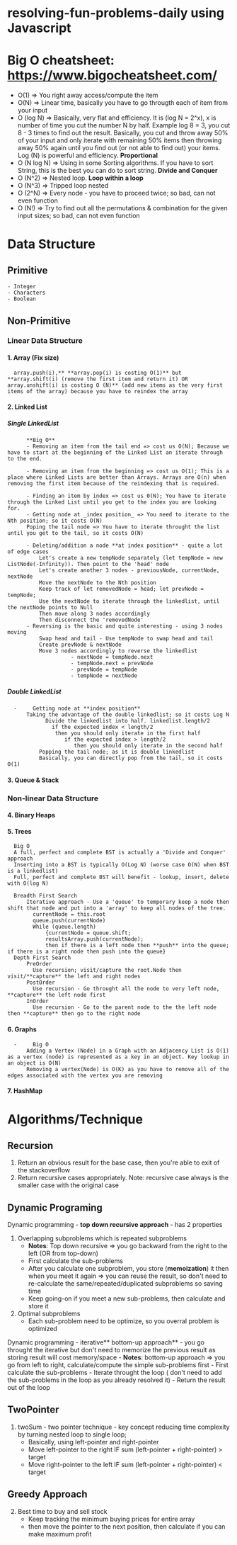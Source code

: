 # resolving-fun-problems-daily using Javascript
# Big O cheatsheet: https://www.bigocheatsheet.com/
- O(1)       => You right away access/compute the item
- O(N)       => Linear time, basically you have to go througth each of item from your input
- O (log N)  => Basically, very flat and efficiency. It is (log N = 2^x), x is number of time you cut the number N by half. Example log 8 = 3, you cut 8 - 3 times to find out the result. Basically, you cut and throw away 50% of your input and only iterate with remaining 50% items then throwing away 50% again until you find out (or not able to find out) your items. Log (N) is powerful and efficiency. **Proportional**
- O (N log N) => Using in some Sorting algorithms. If you have to sort String, this is the best you can do to sort string. **Divide and Conquer**
- O (N^2)    => Nested loop. **Loop within a loop**
- O (N^3)    => Tripped loop nested
- O (2^N)    => Every node - you have to proceed twice; so bad, can not even function
- O (N!)     => Try to find out all the permutations & combination for the given input sizes; so bad, can not even function

# Data Structure
## Primitive
    - Integer
    - Characters
    - Boolean
## Non-Primitive
 ### Linear Data Structure
 #### 1. Array (Fix size)
      array.push(i),** **array.pop(i) is costing O(1)** but **array.shift(i) (remove the first item and return it) OR array.unshift(i) is costing O (N)** (add new items as the very first items of the array) because you have to reindex the array
#### 2. Linked List
##### Single LinkedList
          **Big O**
          - Removing an item from the tail end => cost us O(N); Because we have to start at the beginning of the Linked List an iterate through to the end.
          
          - Removing an item from the beginning => cost us O(1); This is a place where Linked Lists are better than Arrays. Arrays are O(n) when removing the first item because of the reindexing that is required.
          
          - Finding an item by index => cost us 0(N); You have to iterate through the Linked List until you get to the index you are looking for.
          - Getting node at _index position_ => You need to iterate to the Nth position; so it costs O(N)
          Poping the tail node => You have to iterate throught the list until you get to the tail, so it costs O(N)
            
          - Deleting/addition a node **at index position** - quite a lot of edge cases
              Let's create a new tempNode separately (let tempNode = new ListNode(-Infinity)). Then point to the 'head' node
              Let's create another 3 nodes - previousNode, currentNode, nextNode
              Move the nextNode to the Nth position
              Keep track of let removedNode = head; let prevNode = tempNode;
              Use the nextNode to iterate through the linkedlist, until the nextNode points to Null
              Then move along 3 nodes accordingly
              Then disconnect the 'removedNode'
          - Reversing is the basic and quite interesting - using 3 nodes moving
              Swap head and tail - Use tempNode to swap head and tail
              Create prevNode & nextNode
              Move 3 nodes accordingly to reverse the linkedlist
                        - nextNode = tempNode.next
                        - tempNode.next = prevNode
                        - prevNode = tempNode
                        - tempNode = nextNode
##### Double LinkedList
      -     Getting node at **index position**
          Taking the advantage of the double linkedlist; so it costs Log N
                Divide the linkedlist into half. linkedlist.length/2
                  if the expected index < length/2
                   then you should only iterate in the first half
                      if the expected index > length/2
                         then you should only iterate in the second half
              Popping the tail node; as it is double linkedlist
              Basically, you can directly pop from the tail, so it costs O(1)
#### 3. Queue & Stack


### Non-linear Data Structure
#### 4. Binary Heaps
#### 5. Trees
      Big O
      A full, perfect and complete BST is actually a 'Divide and Conquer' approach
      Inserting into a BST is typically O(Log N) (worse case O(N) when BST is a linkedlist)
      Full, perfect and complete BST will benefit - lookup, insert, delete with O(log N)
         
      Breadth First Search
          Iterative approach - Use a 'queue' to temporary keep a node then shift that node and put into a 'array' to keep all nodes of the tree.
            currentNode = this.root
            queue.push(currentNode)
            While (queue.length) 
                {currentNode = queue.shift; 
                resultsArray.push(currentNode); 
                then if there is a left node then **push** into the queue; if there is a right node then push into the queue}
      Depth First Search
          PreOrder
            Use recursion; visit/capture the root.Node then visit/**capture** the left and right nodes
          PostOrder
            Use recursion - Go throught all the node to very left node, **capture** the left node first
          InOrder
            Use recursion - Go to the parent node to the the left node then **capture** then go to the right node
#### 6. Graphs
      -     Big O
          Adding a Vertex (Node) in a Graph with an Adjacency List is O(1) as a vertex (node) is represented as a key in an object. Key lookup in an object is O(N)
          Removing a vertex(Node) is O(K) as you have to remove all of the edges associated with the vertex you are removing
#### 7. HashMap

# Algorithms/Technique
## Recursion
  1. Return an obvious result for the base case, then you're able to exit of the stackoverflow
  2. Return recursive cases appropriately. Note: recursive case always is the smaller case with the original case
## Dynamic Programing
  Dynamic programming - **top down recursive approach** - has 2 properties
  1. Overlapping subproblems which is repeated subproblems
     - **Notes**: Top down recursive => you go backward from the right to the left (OR from top-down)
     - First calculate the sub-problems
     - After you calculate one subproblem, you store (**memoization**) it then when you meet it again => you can reuse the result, so don't need to re-calculate the same/repeated/duplicated subproblems so saving time
     - Keep going-on if you meet a new sub-problems, then calculate and store it 
  2. Optimal subproblems
     - Each sub-problem need to be optimize, so you overral problem is optimized
       
  Dynamic programming - iterative** bottom-up approach** - you go throught the iterative but don't need to memorize the previous result as storing result will cost memory/space
     - **Notes**: bottom-up approach => you go from left to right, calculate/compute the simple sub-problems first
     - First calculate the sub-problems
     - Iterate throught the loop ( don't need to add the sub-problems in the loop as you already resolved it)
     - Return the result out of the loop
 
  ## TwoPointer
  1. twoSum - two pointer technique - key concept reducing time complexity by turning nested loop to single loop;
     - Basically, using left-pointer and right-pointer
     - Move left-pointer to the right IF sum (left-pointer + right-pointer) > target
     - Move right-pointer to the left IF sum (left-pointer + right-pointer) < target
  ## Greedy Approach
  2. Best time to buy and sell stock
     - Keep tracking the minimum buying prices for entire array
     - then move the pointer to the next position, then calculate if you can make maximum profit
  
